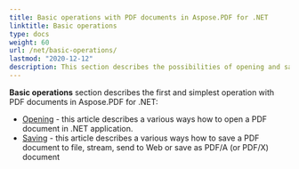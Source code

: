 ```yaml
---
title: Basic operations with PDF documents in Aspose.PDF for .NET
linktitle: Basic operations
type: docs
weight: 60
url: /net/basic-operations/
lastmod: "2020-12-12"
description: This section describes the possibilities of opening and saving PDF documents using the Aspose.PDF library.
---
```


**Basic operations** section describes the first and simplest operation with PDF documents in Aspose.PDF for .NET:

- [Opening](/pdf/net/opening/) - this article describes a various ways how to open a PDF document in .NET application.
- [Saving](/pdf/net/saving/) - this article describes a various ways how to save a PDF document to file, stream, send to Web or save as PDF/A (or PDF/X) document
